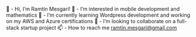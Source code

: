 👋 - Hi, I’m Ramtin Mesgari!
👀 - I’m interested in mobile development and mathematics
🌱 - I’m currently learning Wordpress development and working on my AWS and Azure certifications
💞️ - I’m looking to collaborate on a full-stack startup project
📫 - How to reach me ramtin.mesgari@gmail.com

<!---
iamramtin/iamramtin is a ✨ special ✨ repository because its `README.md` (this file) appears on your GitHub profile.
You can click the Preview link to take a look at your changes.
--->
